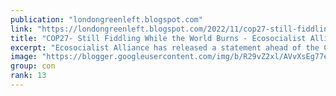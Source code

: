 ```yaml
---
publication: "londongreenleft.blogspot.com"
link: "https://londongreenleft.blogspot.com/2022/11/cop27-still-fiddling-while-world-burns.html"
title: "COP27- Still Fiddling While the World Burns - Ecosocialist Alliance Statement"
excerpt: "Ecosocialist Alliance has released a statement ahead of the COP27 meeting at the heavily fortified Sharm El-Sheikh resort, in Egypt. In Engl..."
image: "https://blogger.googleusercontent.com/img/b/R29vZ2xl/AVvXsEg77eM3GIylTA1wO63n3uRvPXIvfiVjfzUKpPDrVJxKAdFJ3b5K9YtQhvzDs5YKt0kif19r1hFwiYMSnl5LTdOS3MRCPKEkaQbHktSllVgEjKcqqV1p_LIe75I4Nt5fOgCaTLlwlAGKkPXScDf9S0jsVGC-oVTlA_Ks0AVYp7SMILPPh2-nll7JC45z/w1200-h630-p-k-no-nu/Ecosocialist%20Alliance%20Banner.png"
group: con
rank: 13
---
```

